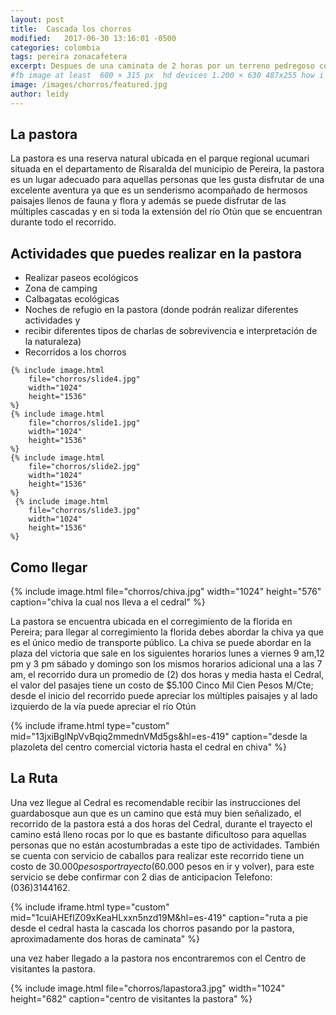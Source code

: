 ```yaml
---
layout: post
title:  Cascada los chorros
modified:   2017-06-30 13:16:01 -0500
categories: colombia 
tags: pereira zonacafetera
excerpt: Despues de una caminata de 2 horas por un terreno pedregoso con el rio Otún al costado se llega a esta hermosa cascada de 20 metros de altura, este tesoro  se encuentra oculto en el Santuario de Fauna y Flora Otún Quimbaya, vale la pena visitarla!!
#fb image at least  600 × 315 px  hd devices 1.200 × 630 487x255 how i see it
image: /images/chorros/featured.jpg
author: leidy
---
```


## La pastora 

La pastora es una reserva natural ubicada en el parque regional ucumari situada en el departamento de Risaralda del municipio de Pereira, la pastora es un lugar adecuado para aquellas personas que les gusta disfrutar de una excelente aventura ya que es un senderismo acompañado de hermosos paisajes llenos de fauna y flora y además se puede disfrutar de las múltiples cascadas y en si toda la extensión del río Otún que se encuentran durante todo el recorrido.
 

## Actividades que puedes realizar en la pastora

* Realizar paseos ecológicos
* Zona de camping
* Calbagatas ecológicas
* Noches de refugio en la pastora (donde podrán realizar diferentes actividades y
* recibir diferentes tipos de charlas de sobrevivencia e interpretación de la naturaleza)
* Recorridos a los chorros

<amp-carousel 
    width="1024"
    height="1500"
    layout="responsive"
    type="slides"
    autoplay
    delay="2000">

    {% include image.html 
        file="chorros/slide4.jpg" 
        width="1024"
        height="1536"
    %} 
    {% include image.html 
        file="chorros/slide1.jpg" 
        width="1024"
        height="1536"
    %} 
    {% include image.html 
        file="chorros/slide2.jpg" 
        width="1024"
        height="1536"
    %} 
     {% include image.html 
        file="chorros/slide3.jpg" 
        width="1024"
        height="1536"
    %} 
</amp-carousel>

## Como llegar 

{% include image.html 
    file="chorros/chiva.jpg" 
    width="1024"
    height="576"
    caption="chiva la cual nos lleva a el cedral"
%} 

La pastora se encuentra ubicada en el corregimiento de la florida en Pereira; para llegar al corregimiento la florida debes abordar la chiva ya que es el único medio de transporte público. La chiva se puede abordar en la plaza del victoria que sale en los siguientes horarios lunes a viernes 9 am,12 pm y 3 pm sábado y domingo son los mismos horarios adicional una a las 7 am, el recorrido dura un promedio de (2) dos horas y media hasta el Cedral, el valor del pasajes tiene un costo de $5.100 Cinco Mil Cien Pesos M/Cte; desde el inicio del recorrido puede apreciar los múltiples paisajes y al lado izquierdo de la vía puede apreciar el río Otún

{% include iframe.html
    type="custom"
    mid="13jxiBglNpVvBqiq2mmednVMd5gs&hl=es-419"
    caption="desde  la plazoleta del centro comercial victoria hasta el cedral en chiva"
%}

## La Ruta 


Una vez llegue al Cedral es recomendable recibir las instrucciones del guardabosque aun que es un camino que está muy bien señalizado, el recorrido de la pastora está a dos horas del Cedral, durante el trayecto el camino está lleno rocas por lo que es bastante dificultoso para aquellas personas que no están acostumbradas a este tipo de actividades. También se cuenta con servicio de caballos para realizar este recorrido tiene un costo de $30.000 pesos por trayecto ($60.000 pesos en ir y volver), para este servicio se debe confirmar con 2 dias de anticipacion Telefono: (036)3144162.

{% include iframe.html
    type="custom"
    mid="1cuiAHEfIZ09xKeaHLxxn5nzd19M&hl=es-419"
    caption="ruta a pie desde el cedral hasta la cascada los chorros pasando por la pastora, aproximadamente dos horas de caminata"
%}

una vez haber llegado a la pastora nos encontraremos con el Centro de visitantes la pastora.

{% include image.html 
    file="chorros/lapastora3.jpg" 
    width="1024"
    height="682"
    caption="centro de visitantes la pastora"
%} 